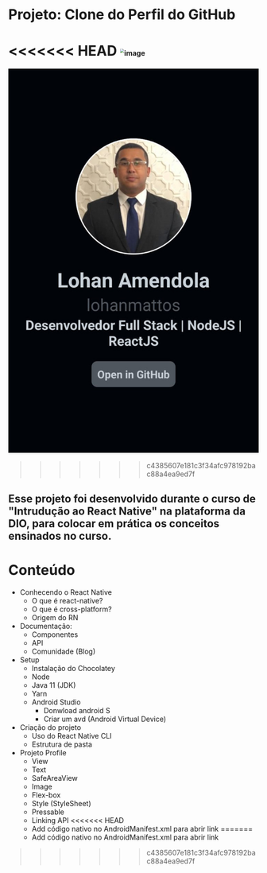 # Projeto: Clone do Perfil do GitHub

<<<<<<< HEAD
<img src="C:\Users\lohanamendola\Desktop\img-projeto.jpeg" alt="image" style="zoom:50%;" />
=======
![image](https://raw.githubusercontent.com/lohanmattos/aulaDio-react-native/main/img-projeto.jpeg)
>>>>>>> c4385607e181c3f34afc978192bac88a4ea9ed7f

## Esse projeto foi desenvolvido durante o curso de "Intrudução ao React Native" na plataforma da DIO, para colocar em prática os conceitos ensinados no curso.  

# Conteúdo
- Conhecendo o React Native
  - O que é react-native?
  - O que é cross-platform?
  - Origem do RN
- Documentação:
  - Componentes
  - API
  - Comunidade (Blog)
- Setup
  - Instalação do Chocolatey
  - Node
  - Java 11 (JDK)
  - Yarn
  - Android Studio
    - Donwload android S
    - Criar um avd (Android Virtual Device)
- Criação do projeto
  - Uso do React Native CLI
  - Estrutura de pasta 
- Projeto Profile
  - View
  - Text
  - SafeAreaView
  - Image
  - Flex-box
  - Style (StyleSheet)
  - Pressable
  - Linking API
<<<<<<< HEAD
  - Add código nativo no AndroidManifest.xml para abrir link
=======
  - Add código nativo no AndroidManifest.xml para abrir link
 
>>>>>>> c4385607e181c3f34afc978192bac88a4ea9ed7f
